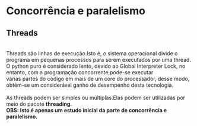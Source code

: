 <h1>Concorrência e paralelismo</h1>
<h2>Threads</h2>
<br>
Threads são linhas de execução.Isto é, o sistema operacional divide o programa em pequenas processos para serem executados por uma thread.<br>
O python puro é considerado lento, devido ao Global Interpreter Lock, no entanto, com a programação concorrente,pode-se executar<br>
várias partes do código em mais de um core do processador, desse modo, obtém-se um considerável ganho de desempenho desta tecnologia.<br>
<br>
As threads podem ser simples ou múltiplas.Elas podem ser utilizadas por meio do pacote <b>threading<b>.<br>
OBS: Isto é apenas um estudo inicial da parte de concorrência e paralelismo.
